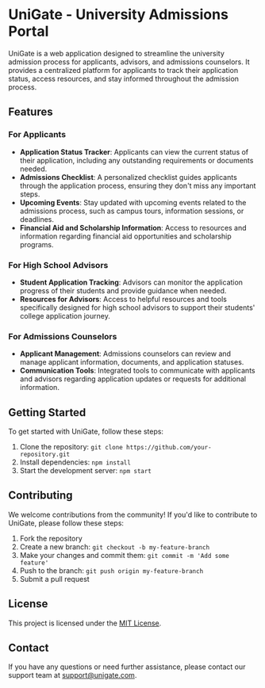 # UniGate - University Admissions Portal

UniGate is a web application designed to streamline the university admission process for applicants, advisors, and admissions counselors. It provides a centralized platform for applicants to track their application status, access resources, and stay informed throughout the admission process.

## Features

### For Applicants

- **Application Status Tracker**: Applicants can view the current status of their application, including any outstanding requirements or documents needed.
- **Admissions Checklist**: A personalized checklist guides applicants through the application process, ensuring they don't miss any important steps.
- **Upcoming Events**: Stay updated with upcoming events related to the admissions process, such as campus tours, information sessions, or deadlines.
- **Financial Aid and Scholarship Information**: Access to resources and information regarding financial aid opportunities and scholarship programs.

### For High School Advisors

- **Student Application Tracking**: Advisors can monitor the application progress of their students and provide guidance when needed.
- **Resources for Advisors**: Access to helpful resources and tools specifically designed for high school advisors to support their students' college application journey.

### For Admissions Counselors

- **Applicant Management**: Admissions counselors can review and manage applicant information, documents, and application statuses.
- **Communication Tools**: Integrated tools to communicate with applicants and advisors regarding application updates or requests for additional information.

## Getting Started

To get started with UniGate, follow these steps:

1. Clone the repository: `git clone https://github.com/your-repository.git`
2. Install dependencies: `npm install`
3. Start the development server: `npm start`

## Contributing

We welcome contributions from the community! If you'd like to contribute to UniGate, please follow these steps:

1. Fork the repository
2. Create a new branch: `git checkout -b my-feature-branch`
3. Make your changes and commit them: `git commit -m 'Add some feature'`
4. Push to the branch: `git push origin my-feature-branch`
5. Submit a pull request

## License

This project is licensed under the [MIT License](LICENSE).

## Contact

If you have any questions or need further assistance, please contact our support team at [support@unigate.com](mailto:support@unigate.com).
